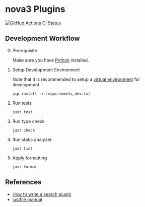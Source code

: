 nova3 Plugins
===
[![GitHub Actions CI Status](https://github.com/qbittorrent/search-plugins/workflows/CI/badge.svg)](https://github.com/qbittorrent/search-plugins/actions)

## Development Workflow

0. Prerequisite

   Make sure you have [Python](https://www.python.org/) installed.

1. Setup Development Environment

   Note that it is recommended to setup a [virtual environment][venv_guide] for development.

   ```shell
   pip install -r requirements_dev.txt
   ```

   [venv_guide]: https://packaging.python.org/en/latest/guides/installing-using-pip-and-virtual-environments/#create-and-use-virtual-environments

2. Run tests

   ```shell
   just test
   ```

3. Run type check

   ```shell
   just check
   ```

4. Run static analyzer

   ```shell
   just lint
   ```

5. Apply formatting

   ```shell
   just format
   ```

## References

* [How to write a search plugin](https://github.com/qbittorrent/search-plugins/wiki/How-to-write-a-search-plugin)
* [justfile manual](https://just.systems/man/en/)
